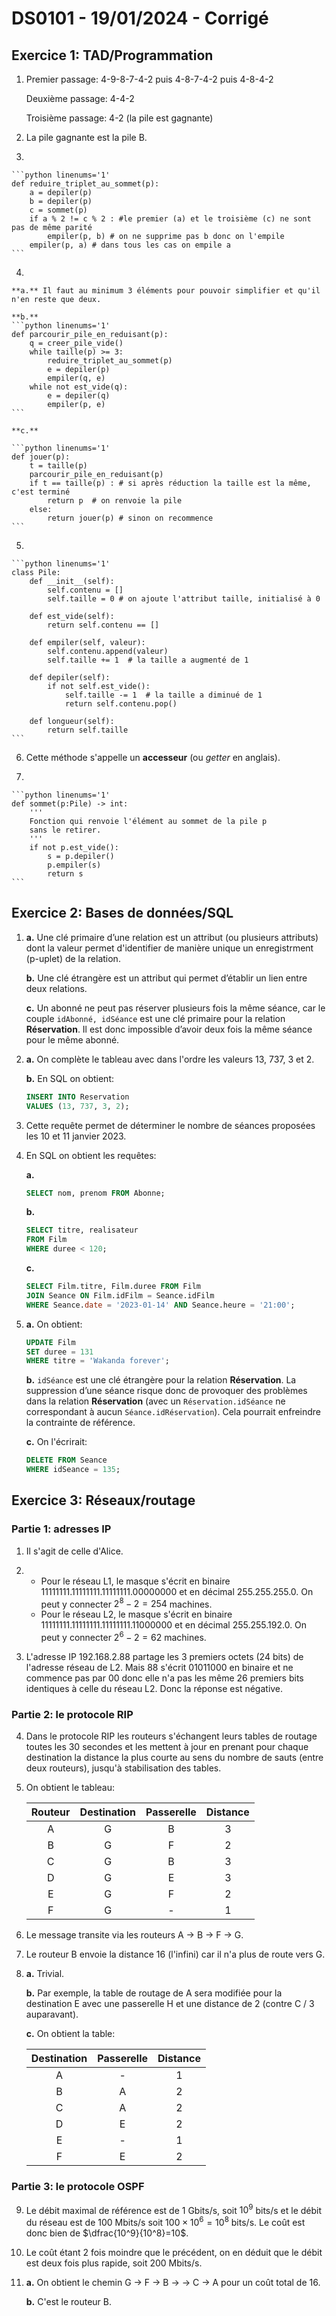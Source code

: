# DS0101 - 19/01/2024 - Corrigé

## Exercice 1: TAD/Programmation

1. Premier passage: 4-9-8-7-4-2 puis 4-8-7-4-2 puis 4-8-4-2

    Deuxième passage: 4-4-2

    Troisième passage: 4-2 (la pile est gagnante)

2. La pile gagnante est la pile B.

3. 

    ```python linenums='1'
    def reduire_triplet_au_sommet(p):
        a = depiler(p)
        b = depiler(p)
        c = sommet(p)
        if a % 2 != c % 2 : #le premier (a) et le troisième (c) ne sont pas de même parité
            empiler(p, b) # on ne supprime pas b donc on l'empile
        empiler(p, a) # dans tous les cas on empile a
    ```

4.  

    **a.** Il faut au minimum 3 éléments pour pouvoir simplifier et qu'il n'en reste que deux.

    **b.** 
    ```python linenums='1'
    def parcourir_pile_en_reduisant(p):
        q = creer_pile_vide()
        while taille(p) >= 3:
            reduire_triplet_au_sommet(p)
            e = depiler(p)
            empiler(q, e)
        while not est_vide(q):
            e = depiler(q)
            empiler(p, e)
    ```

    **c.**

    ```python linenums='1'
    def jouer(p):
        t = taille(p)
        parcourir_pile_en_reduisant(p)
        if t == taille(p) : # si après réduction la taille est la même, c'est terminé
            return p  # on renvoie la pile
        else:
            return jouer(p) # sinon on recommence
    ```

5. 

    ```python linenums='1'
    class Pile:
        def __init__(self):
            self.contenu = []
            self.taille = 0 # on ajoute l'attribut taille, initialisé à 0

        def est_vide(self):
            return self.contenu == []

        def empiler(self, valeur):
            self.contenu.append(valeur)
            self.taille += 1  # la taille a augmenté de 1

        def depiler(self):
            if not self.est_vide():
                self.taille -= 1  # la taille a diminué de 1
                return self.contenu.pop()

        def longueur(self):
            return self.taille
    ```

6. Cette méthode s'appelle un **accesseur** (ou *getter* en anglais).

7. 

    ```python linenums='1'
    def sommet(p:Pile) -> int:
        '''
        Fonction qui renvoie l'élément au sommet de la pile p
        sans le retirer.
        '''
        if not p.est_vide():
            s = p.depiler()
            p.empiler(s)
            return s
    ```

## Exercice 2: Bases de données/SQL

1. **a.** Une clé primaire d’une relation est un attribut (ou plusieurs attributs) dont la valeur permet d'identifier de manière unique un enregistrment (p-uplet) de la relation.

    **b.** Une clé étrangère est un attribut qui permet d’établir un lien entre deux relations.

    **c.** Un abonné ne peut pas réserver plusieurs fois la même séance, car le couple `idAbonné, idSéance` est une clé primaire pour la relation **Réservation**. Il est donc impossible d’avoir deux fois la même séance pour le même abonné.

2. **a.** On complète le tableau avec dans l'ordre les valeurs 13, 737, 3 et 2.

    **b.** En SQL on obtient:

    ```sql
    INSERT INTO Reservation
    VALUES (13, 737, 3, 2);
    ```

3. Cette requête permet de déterminer le nombre de séances proposées les 10 et 11 janvier 2023.

4. En SQL on obtient les requêtes:

    **a.**

    ```sql
    SELECT nom, prenom FROM Abonne;
    ```

    **b.**

    ```sql
    SELECT titre, realisateur
    FROM Film
    WHERE duree < 120;
    ```

    **c.**

    ```sql
    SELECT Film.titre, Film.duree FROM Film
    JOIN Seance ON Film.idFilm = Seance.idFilm
    WHERE Seance.date = '2023-01-14' AND Seance.heure = '21:00';
    ```

5. **a.** On obtient:

    ```sql
    UPDATE Film
    SET duree = 131 
    WHERE titre = 'Wakanda forever';
    ```

    **b.** `idSéance` est une clé étrangère pour la relation **Réservation**. La suppression d’une séance risque donc de provoquer des problèmes dans la relation **Réservation** (avec un `Réservation.idSéance` ne correspondant à aucun `Séance.idRéservation`). Cela pourrait enfreindre la contrainte de référence.

    **c.** On l'écrirait:

    ```sql
    DELETE FROM Seance
    WHERE idSeance = 135;
    ```


## Exercice 3: Réseaux/routage

### Partie 1: adresses IP

1. Il s'agit de celle d'Alice.

2. - Pour le réseau L1, le masque s'écrit en binaire 11111111.11111111.11111111.00000000 et en décimal 255.255.255.0. On peut y connecter $2^8-2=254$ machines.
    - Pour le réseau L2, le masque s'écrit en binaire 11111111.11111111.11111111.11000000 et en décimal 255.255.192.0. On peut y connecter $2^6-2=62$ machines.

3. L'adresse IP 192.168.2.88 partage les 3 premiers octets (24 bits) de l'adresse réseau de L2. Mais 88 s'écrit 01011000 en binaire et ne commence pas par 00 donc elle n'a pas les même 26 premiers bits identiques à celle du réseau L2. Donc la réponse est négative.

### Partie 2: le protocole RIP

4. Dans le protocole RIP les routeurs s'échangent leurs tables de routage toutes les 30 secondes et les mettent à jour en prenant pour chaque destination la distance la plus courte au sens du nombre de sauts (entre deux routeurs), jusqu'à stabilisation des tables.

5. On obtient le tableau:

    | Routeur | Destination | Passerelle | Distance |
    |:-------:|:-----------:|:----------:|:--------:|
    |    A    |      G      |      B     |     3    |
    |    B    |      G      |      F     |     2    |
    |    C    |      G      |      B     |     3    |
    |    D    |      G      |      E     |     3    |
    |    E    |      G      |      F     |     2    |
    |    F    |      G      |      -     |     1    |

6. Le message transite via les routeurs A -> B -> F -> G.

7. Le routeur B envoie la distance 16 (l'infini) car il n'a plus de route vers G.

8. **a.** Trivial.

    **b.** Par exemple, la table de routage de A sera modifiée pour la destination E avec une passerelle H et une distance de 2 (contre C / 3 auparavant).

    **c.** On obtient la table:

    | Destination | Passerelle | Distance |
    |:-----------:|:----------:|:--------:|
    |      A      |      -     |     1    |
    |      B      |      A     |     2    |
    |      C      |      A     |     2    |
    |      D      |      E     |     2    |
    |      E      |      -     |     1    |
    |      F      |      E     |     2    |

### Partie 3: le protocole OSPF

9. Le débit maximal de référence est de 1 Gbits/s, soit $10^9$ bits/s et le débit du réseau est de 100 Mbits/s soit $100\times 10^6 = 10^8$ bits/s. Le coût est donc bien de $\dfrac{10^9}{10^8}=10$.

10. Le coût étant 2 fois moindre que le précédent, on en déduit que le débit est deux fois plus rapide, soit 200 Mbits/s.

11. **a.** On obtient le chemin G -> F -> B -> -> C -> A pour un coût total de 16.

    **b.** C'est le routeur B.